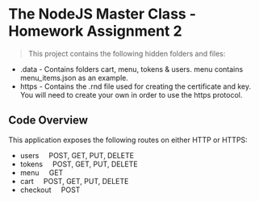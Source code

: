 # The NodeJS Master Class - Homework Assignment 2

> This project contains the following hidden folders and files:
- .data - Contains folders cart, menu, tokens & users. menu contains menu_items.json as an example.
- https - Contains the .rnd file used for creating the certificate and key. You will need to create your own in order to use the https protocol.

## Code Overview
This application exposes the following routes on either HTTP or HTTPS:
- users &nbsp;&nbsp;&nbsp; POST, GET, PUT, DELETE
- tokens &nbsp;&nbsp;&nbsp; POST, GET, PUT, DELETE
- menu &nbsp;&nbsp;&nbsp; GET
- cart &nbsp;&nbsp;&nbsp; POST, GET, PUT, DELETE
- checkout &nbsp;&nbsp;&nbsp; POST

